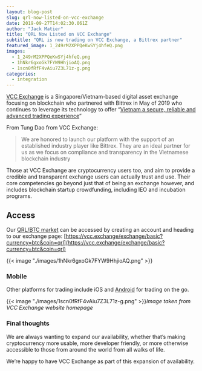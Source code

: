 ```yaml
---
layout: blog-post
slug: qrl-now-listed-on-vcc-exchange
date: 2019-09-27T14:02:30.061Z
author: "Jack Matier"
title: "QRL Now Listed on VCC Exchange"
subtitle: "QRL is now trading on VCC Exchange, a Bittrex partner"
featured_image: 1_249rM2XPPQeKwSYj4hfeQ.png
images:
  - 1_249rM2XPPQeKwSYj4hfeQ.png
  - 1hNkr6gxoGk7FYW9HhjioAQ.png
  - 1scn0fRfF4vAiu7Z3L71z-g.png
categories:
  - integration
---
```


[VCC Exchange](https://vcc.exchange/) is a Singapore/Vietnam-based digital asset exchange focusing on blockchain who partnered with Bittrex in May of 2019 who continues to leverage its technology to offer “[Vietnam a secure, reliable and advanced trading experience](https://bittrex.zendesk.com/hc/en-us/articles/360028035472-VCC-Exchange-Launches-Digital-Asset-Trading-Platform-Powered-by-Bittrex-in-Vietnam-)”

From Tung Dao from VCC Exchange:
> We are honored to launch our platform with the support of an established industry player like Bittrex. They are an ideal partner for us as we focus on compliance and transparency in the Vietnamese blockchain industry

Those at VCC Exchange are cryptocurrency users too, and aim to provide a credible and transparent exchange users can actually trust and use. Their core competencies go beyond just that of being an exchange however, and includes blockchain startup crowdfunding, including IEO and incubation programs.

## Access

Our [QRL/BTC market](https://vcc.exchange/exchange/basic?currency=btc&coin=qrl) can be accessed by creating an account and heading to our exchange page: [https://vcc.exchange/exchange/basic?currency=btc&coin=qrl](https://vcc.exchange/exchange/basic?currency=btc&coin=qrl)

{{< image "./images/1hNkr6gxoGk7FYW9HhjioAQ.png" >}}

### Mobile

Other platforms for trading include iOS and [Android](https://play.google.com/store/apps/details?id=com.vccexchange) for trading on the go.

{{< image "./images/1scn0fRfF4vAiu7Z3L71z-g.png" >}}*Image taken from VCC Exchange website homepage*

### Final thoughts

We are always wanting to expand our availability, whether that’s making cryptocurrency more usable, more developer friendly, or more otherwise accessible to those from around the world from all walks of life.

We’re happy to have VCC Exchange as part of this expansion of availability.
